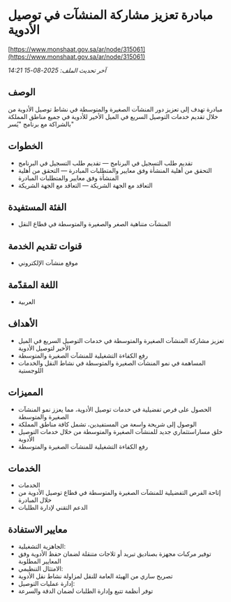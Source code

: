 # مبادرة تعزيز مشاركة المنشآت في توصيل الأدوية
[https://www.monshaat.gov.sa/ar/node/315061](https://www.monshaat.gov.sa/ar/node/315061)

_آخر تحديث الملف: 2025-08-15 14:21_

## الوصف
مبادرة تهدف إلى تعزيز دور المنشآت الصغيرة والمتوسطة في نشاط توصيل الأدوية من خلال تقديم خدمات التوصيل السريع في الميل الأخير للأدوية في جميع مناطق المملكة بالشراكة مع برنامج "يُسر"

## الخطوات
- تقديم طلب التسجيل في البرنامج — تقديم طلب التسجيل في البرنامج
- التحقق من أهلية المنشأة وفق معايير والمتطلبات المبادرة — التحقق من أهلية المنشأة وفق معايير والمتطلبات المبادرة
- التعاقد مع الجهة الشريكة — التعاقد مع الجهة الشريكة

## الفئة المستفيدة
- المنشآت متناهية الصغر والصغيرة والمتوسطة في قطاع النقل

## قنوات تقديم الخدمة
- موقع منشآت الإلكتروني

## اللغة المقدّمة
- العربية

## الأهداف
- تعزيز مشاركة المنشآت الصغيرة والمتوسطة في خدمات التوصيل السريع في الميل الأخير لتوصيل الأدوية
- رفع الكفاءة التشغيلية للمنشآت الصغيرة والمتوسطة
- المساهمة في نمو المنشآت الصغيرة والمتوسطة في نشاط النقل والخدمات اللوجستية

## المميزات
- الحصول على فرص تفضيلية في خدمات توصيل الأدوية، مما يعزز نمو المنشآت الصغيرة والمتوسطة
- الوصول إلى شريحة واسعة من المستفيدين، تشمل كافة مناطق المملكة
- خلق مساراستثماري جديد للمنشآت الصغيرة والمتوسطة من خلال خدمات التوصيل الأدوية
- رفع الكفاءة التشغيلية للمنشآت الصغيرة والمتوسطة

## الخدمات
- الخدمات
- إتاحة الفرص التفضيلية للمنشآت الصغيرة والمتوسطة في قطاع توصيل الأدوية من خلال المبادرة
- الدعم التقني لإدارة الطلبات

## معايير الاستفادة
- الجاهزية التشغيلية:
- توفير مركبات مجهزة بصناديق تبريد أو ثلاجات متنقلة لضمان حفظ الأدوية وفق المعايير المطلوبة
- الامتثال التنظيمي:
- تصريح ساري من الهيئة العامة للنقل لمزاولة نشاط نقل الأدوية
- إدارة عمليات التوصيل:
- توفر أنظمة تتبع وإدارة الطلبات لضمان الدقة والسرعة
